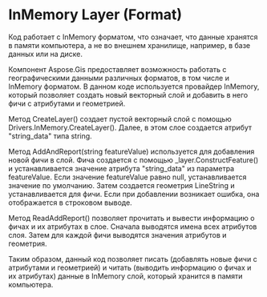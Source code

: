 ﻿
# InMemory Layer (Format)

Код работает с InMemory форматом, что означает, что данные хранятся в памяти компьютера, а не во внешнем хранилище, например, в базе данных или на диске.

Компонент Aspose.Gis предоставляет возможность работать с географическими данными различных форматов, в том числе и InMemory форматом. В данном коде используется провайдер InMemory, который позволяет создать новый векторный слой и добавить в него фичи с атрибутами и геометрией.

Метод CreateLayer() создает пустой векторный слой с помощью Drivers.InMemory.CreateLayer(). Далее, в этом слое создается атрибут "string_data" типа string.

Метод AddAndReport(string featureValue) используется для добавления новой фичи в слой. Фича создается с помощью _layer.ConstructFeature() и устанавливается значение атрибута "string_data" из параметра featureValue. Если значение featureValue равно null, устанавливается значение по умолчанию. Затем создается геометрия LineString и устанавливается для фичи. Если при добавлении возникает ошибка, она отображается в строковом выводе.

Метод ReadAddReport() позволяет прочитать и вывести информацию о фичах и их атрибутах в слое. Сначала выводятся имена всех атрибутов слоя. Затем для каждой фичи выводятся значения атрибутов и геометрия.

Таким образом, данный код позволяет писать (добавлять новые фичи с атрибутами и геометрией) и читать (выводить информацию о фичах и их атрибутах) данные в InMemory слой, который хранится в памяти компьютера.